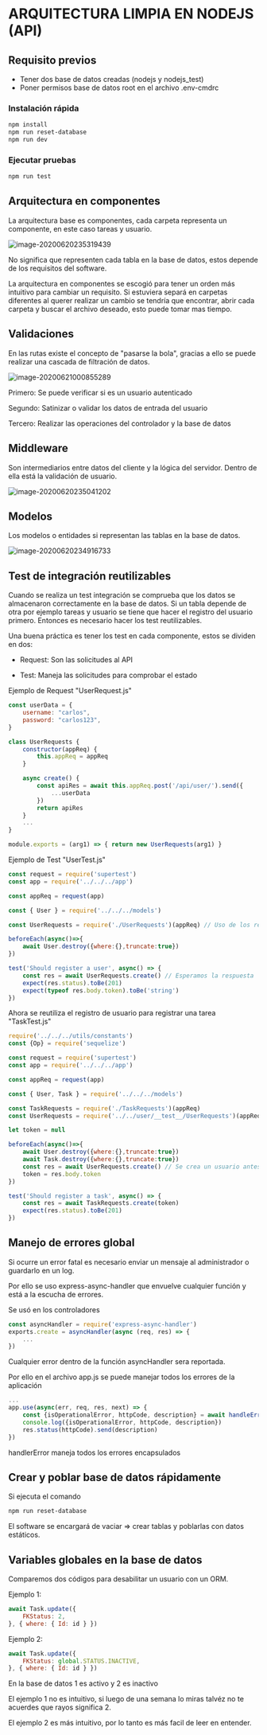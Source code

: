# ARQUITECTURA LIMPIA EN NODEJS (API)

## Requisito previos

* Tener dos base de datos creadas (nodejs y nodejs_test)
* Poner permisos base de datos root en el archivo .env-cmdrc

### Instalación rápida

```bash
npm install
npm run reset-database
npm run dev
```

### Ejecutar pruebas

```bash
npm run test
```



## Arquitectura en componentes

La arquitectura base es componentes, cada carpeta representa un componente, en este caso tareas y usuario.

![image-20200620235319439](.README.assets/image-20200620235319439.png)

No significa que representen cada tabla en la base de datos, estos depende de los requisitos del software.

La arquitectura en componentes se escogió para tener un orden más intuitivo para cambiar un requisito. Si estuviera separá en carpetas diferentes al querer realizar un cambio se tendría que encontrar, abrir cada carpeta y buscar el archivo deseado, esto puede tomar mas tiempo.



## Validaciones

En las rutas existe el concepto de "pasarse la bola", gracias a ello se puede realizar una cascada de filtración de datos.

![image-20200621000855289](.README.assets/image-20200621000855289.png)

Primero: Se puede verificar si es un usuario autenticado

Segundo: Satinizar o validar los datos de entrada del usuario

Tercero: Realizar las operaciones del controlador y la base de datos



## Middleware

Son intermediarios entre datos del cliente y la lógica del servidor. Dentro de ella está la validación de usuario.

![image-20200620235041202](.README.assets/image-20200620235041202.png)

## Modelos

Los modelos o entidades si representan las tablas en la base de datos.

![image-20200620234916733](.README.assets/image-20200620234916733.png)



## Test de integración reutilizables

Cuando se realiza un test integración se comprueba que los datos se almacenaron correctamente en la base de datos. Si un tabla depende de otra por ejemplo tareas y usuario se tiene que hacer el registro del usuario primero. Entonces es necesario hacer los test reutilizables.

Una buena práctica es tener los test en cada componente, estos se dividen en dos:

* Request: Son las solicitudes al API

* Test: Maneja las solicitudes para comprobar el estado

  

Ejemplo de Request "UserRequest.js"

```js
const userData = {
    username: "carlos",
    password: "carlos123",
}

class UserRequests {
    constructor(appReq) {
        this.appReq = appReq
    }

    async create() {
        const apiRes = await this.appReq.post('/api/user/').send({
            ...userData
        })
        return apiRes
    }
	...
}

module.exports = (arg1) => { return new UserRequests(arg1) }
```

Ejemplo de Test "UserTest.js"

```js
const request = require('supertest')
const app = require('../../../app')

const appReq = request(app)

const { User } = require('../../../models')

const UserRequests = require('./UserRequests')(appReq) // Uso de los request

beforeEach(async()=>{
    await User.destroy({where:{},truncate:true})
})

test('Should register a user', async() => {
    const res = await UserRequests.create() // Esperamos la respuesta
    expect(res.status).toBe(201)
    expect(typeof res.body.token).toBe('string')
})
```



Ahora se reutiliza el registro de usuario para registrar una tarea "TaskTest.js"

```js
require('../../../utils/constants')
const {Op} = require('sequelize')

const request = require('supertest')
const app = require('../../../app')

const appReq = request(app)

const { User, Task } = require('../../../models')

const TaskRequests = require('./TaskRequests')(appReq)
const UserRequests = require('../../user/__test__/UserRequests')(appReq) // Reutilzación

let token = null

beforeEach(async()=>{
    await User.destroy({where:{},truncate:true})
    await Task.destroy({where:{},truncate:true})
    const res = await UserRequests.create() // Se crea un usuario antes de cada test
    token = res.body.token
})

test('Should register a task', async() => {
    const res = await TaskRequests.create(token)
    expect(res.status).toBe(201)
})
```



## Manejo de errores global

Si ocurre un error fatal es necesario enviar un mensaje al administrador o guardarlo en un log.

Por ello se uso express-async-handler que envuelve cualquier función y está a la escucha de errores.

Se usó en los controladores

```js
const asyncHandler = require('express-async-handler')
exports.create = asyncHandler(async (req, res) => {
    ... 
})
```

Cualquier error dentro de la función asyncHandler sera reportada.

Por ello en el archivo app.js se puede manejar todos los errores de la aplicación

```js
...
app.use(async(err, req, res, next) => {
    const {isOperationalError, httpCode, description} = await handleError(err);
    console.log({isOperationalError, httpCode, description})
    res.status(httpCode).send(description)
})
```

handlerError maneja todos los errores encapsulados



## Crear y poblar base de datos rápidamente

Si ejecuta el comando

```bash
npm run reset-database
```

El software se encargará de vaciar => crear tablas y poblarlas con datos estáticos.



## Variables globales en la base de datos

Comparemos dos códigos para desabilitar un usuario con un ORM.

Ejemplo 1:

```js
await Task.update({
    FKStatus: 2,
}, { where: { Id: id } })
```

Ejemplo 2:

```js
await Task.update({
    FKStatus: global.STATUS.INACTIVE,
}, { where: { Id: id } })
```

En la base de datos 1 es activo y 2 es inactivo

El ejemplo 1 no es intuitivo, si luego de una semana lo miras talvéz no te acuerdes que rayos significa 2.

El ejemplo 2 es más intuitivo, por lo tanto es más facil de leer en entender.

